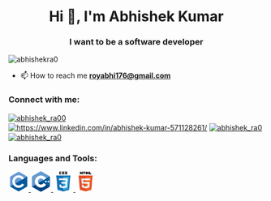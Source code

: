 <h1 align="center">Hi 👋, I'm Abhishek Kumar</h1>
<h3 align="center">I want to be a software developer</h3>

<p align="left"> <img src="https://komarev.com/ghpvc/?username=abhishekra0&label=Profile%20views&color=0e75b6&style=flat" alt="abhishekra0" /> </p>

- 📫 How to reach me **royabhi176@gmail.com**

<h3 align="left">Connect with me:</h3>
<p align="left">
<a href="https://twitter.com/abhishek_ra00" target="blank"><img align="center" src="https://raw.githubusercontent.com/rahuldkjain/github-profile-readme-generator/master/src/images/icons/Social/twitter.svg" alt="abhishek_ra00" height="30" width="40" /></a>
<a href="https://linkedin.com/in/https://www.linkedin.com/in/abhishek-kumar-571128261/" target="blank"><img align="center" src="https://raw.githubusercontent.com/rahuldkjain/github-profile-readme-generator/master/src/images/icons/Social/linked-in-alt.svg" alt="https://www.linkedin.com/in/abhishek-kumar-571128261/" height="30" width="40" /></a>
<a href="https://instagram.com/abhishek_ra0" target="blank"><img align="center" src="https://raw.githubusercontent.com/rahuldkjain/github-profile-readme-generator/master/src/images/icons/Social/instagram.svg" alt="abhishek_ra0" height="30" width="40" /></a>
<a href="https://codeforces.com/profile/abhishek_ra0" target="blank"><img align="center" src="https://raw.githubusercontent.com/rahuldkjain/github-profile-readme-generator/master/src/images/icons/Social/codeforces.svg" alt="abhishek_ra0" height="30" width="40" /></a>
</p>

<h3 align="left">Languages and Tools:</h3>
<p align="left"> <a href="https://www.cprogramming.com/" target="_blank" rel="noreferrer"> <img src="https://raw.githubusercontent.com/devicons/devicon/master/icons/c/c-original.svg" alt="c" width="40" height="40"/> </a> <a href="https://www.w3schools.com/cpp/" target="_blank" rel="noreferrer"> <img src="https://raw.githubusercontent.com/devicons/devicon/master/icons/cplusplus/cplusplus-original.svg" alt="cplusplus" width="40" height="40"/> </a> <a href="https://www.w3schools.com/css/" target="_blank" rel="noreferrer"> <img src="https://raw.githubusercontent.com/devicons/devicon/master/icons/css3/css3-original-wordmark.svg" alt="css3" width="40" height="40"/> </a> <a href="https://www.w3.org/html/" target="_blank" rel="noreferrer"> <img src="https://raw.githubusercontent.com/devicons/devicon/master/icons/html5/html5-original-wordmark.svg" alt="html5" width="40" height="40"/> </a> </p>
